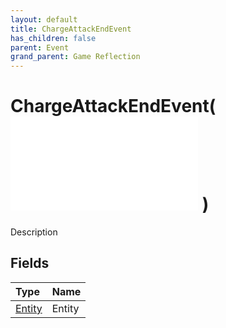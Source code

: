 ```yaml
---
layout: default
title: ChargeAttackEndEvent
has_children: false
parent: Event
grand_parent: Game Reflection
---
```

# ChargeAttackEndEvent( ![ EntityEventBase ](/game-reflection/events/entity_event_base.md) )
Description 

## Fields
| Type | Name |
|:-------------|:--------------|
| [Entity](/game-reflection/classes/entity.md) | Entity |
